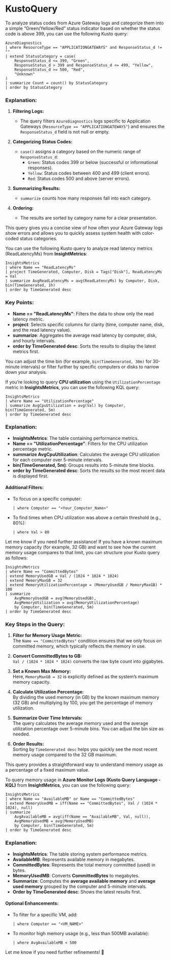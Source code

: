 # KustoQuery


To analyze status codes from Azure Gateway logs and categorize them into a simple “Green/Yellow/Red” status indicator based on whether the status code is above 399, you can use the following Kusto query:

```kql
AzureDiagnostics
| where ResourceType == "APPLICATIONGATEWAYS" and ResponseStatus_d != ""
| extend StatusCategory = case(
    ResponseStatus_d <= 399, "Green",
    ResponseStatus_d > 399 and ResponseStatus_d <= 499, "Yellow",
    ResponseStatus_d >= 500, "Red",
    "Unknown"
)
| summarize Count = count() by StatusCategory
| order by StatusCategory
```

### Explanation:
1. **Filtering Logs:**  
   - The query filters `AzureDiagnostics` logs specific to Application Gateways (`ResourceType == "APPLICATIONGATEWAYS"`) and ensures the `ResponseStatus_d` field is not null or empty.
   
2. **Categorizing Status Codes:**  
   - `case()` assigns a category based on the numeric range of `ResponseStatus_d`:
     - `Green`: Status codes 399 or below (successful or informational responses).
     - `Yellow`: Status codes between 400 and 499 (client errors).
     - `Red`: Status codes 500 and above (server errors).
   
3. **Summarizing Results:**  
   - `summarize` counts how many responses fall into each category.
   
4. **Ordering:**  
   - The results are sorted by category name for a clear presentation.

This query gives you a concise view of how often your Azure Gateway logs show errors and allows you to quickly assess system health with color-coded status categories.


You can use the following Kusto query to analyze read latency metrics (ReadLatencyMs) from **InsightMetrics**:

```kql
InsightsMetrics
| where Name == "ReadLatencyMs"
| project TimeGenerated, Computer, Disk = Tags["Disk"], ReadLatencyMs = Val
| summarize AvgReadLatencyMs = avg(ReadLatencyMs) by Computer, Disk, bin(TimeGenerated, 1h)
| order by TimeGenerated desc
```

### Key Points:
- **Name == "ReadLatencyMs"**: Filters the data to show only the read latency metric.
- **project**: Selects specific columns for clarity (time, computer name, disk, and the read latency value).
- **summarize**: Aggregates the average read latency by computer, disk, and hourly intervals.
- **order by TimeGenerated desc**: Sorts the results to display the latest metrics first.

You can adjust the time bin (for example, `bin(TimeGenerated, 30m)` for 30-minute intervals) or filter further by specific computers or disks to narrow down your analysis.

If you’re looking to query **CPU utilization** using the `UtilizationPercentage` metric in **InsightsMetrics**, you can use the following KQL query:

```kql
InsightsMetrics
| where Name == "UtilizationPercentage"
| summarize AvgCpuUtilization = avg(Val) by Computer, bin(TimeGenerated, 5m)
| order by TimeGenerated desc
```

### Explanation:
- **InsightsMetrics**: The table containing performance metrics.
- **Name == "UtilizationPercentage"**: Filters for the CPU utilization percentage metric.
- **summarize AvgCpuUtilization**: Calculates the average CPU utilization for each computer over 5-minute intervals.
- **bin(TimeGenerated, 5m)**: Groups results into 5-minute time blocks.
- **order by TimeGenerated desc**: Sorts the results so the most recent data is displayed first.

#### Additional Filters:
- To focus on a specific computer:  
  ```kql
  | where Computer == "<Your_Computer_Name>"
  ```
- To find times when CPU utilization was above a certain threshold (e.g., 80%):  
  ```kql
  | where Val > 80
  ```

Let me know if you need further assistance!
If you have a known maximum memory capacity (for example, 32 GB) and want to see how the current memory usage compares to that limit, you can structure your Kusto query as follows:

```kql
InsightsMetrics
| where Name == "CommittedBytes"
| extend MemoryUsedGB = Val / (1024 * 1024 * 1024)
| extend MemoryMaxGB = 32
| extend MemoryUtilizationPercentage = (MemoryUsedGB / MemoryMaxGB) * 100
| summarize 
    AvgMemoryUsedGB = avg(MemoryUsedGB),
    AvgMemoryUtilization = avg(MemoryUtilizationPercentage)
    by Computer, bin(TimeGenerated, 5m)
| order by TimeGenerated desc
```

### Key Steps in the Query:
1. **Filter for Memory Usage Metric:**  
   The `Name == "CommittedBytes"` condition ensures that we only focus on committed memory, which typically reflects the memory in use.

2. **Convert CommittedBytes to GB:**  
   `Val / (1024 * 1024 * 1024)` converts the raw byte count into gigabytes.

3. **Set a Known Max Memory:**  
   Here, `MemoryMaxGB = 32` is explicitly defined as the system’s maximum memory capacity.

4. **Calculate Utilization Percentage:**  
   By dividing the used memory (in GB) by the known maximum memory (32 GB) and multiplying by 100, you get the percentage of memory utilization.

5. **Summarize Over Time Intervals:**  
   The query calculates the average memory used and the average utilization percentage over 5-minute bins. You can adjust the bin size as needed.

6. **Order Results:**  
   Sorting by `TimeGenerated desc` helps you quickly see the most recent memory usage compared to the 32 GB maximum.

This query provides a straightforward way to understand memory usage as a percentage of a fixed maximum value.

To query memory usage in **Azure Monitor Logs (Kusto Query Language - KQL)** from **InsightMetrics**, you can use the following query:

```kusto
InsightsMetrics
| where Name == "AvailableMB" or Name == "CommittedBytes"
| extend MemoryUsedMB = iff(Name == "CommittedBytes", Val / (1024 * 1024), null)
| summarize 
    AvgAvailableMB = avg(iff(Name == "AvailableMB", Val, null)), 
    AvgMemoryUsedMB = avg(MemoryUsedMB)
    by Computer, bin(TimeGenerated, 5m)
| order by TimeGenerated desc
```

### Explanation:
- **InsightsMetrics**: The table storing system performance metrics.
- **AvailableMB**: Represents available memory in megabytes.
- **CommittedBytes**: Represents the total memory committed (used) in bytes.
- **MemoryUsedMB**: Converts **CommittedBytes** to megabytes.
- **Summarize**: Computes the **average available memory** and **average used memory** grouped by the computer and 5-minute intervals.
- **Order by TimeGenerated desc**: Shows the latest results first.

#### Optional Enhancements:
- To filter for a specific VM, add:  
  ```kusto
  | where Computer == "<VM_NAME>"
  ```
- To monitor high memory usage (e.g., less than 500MB available):  
  ```kusto
  | where AvgAvailableMB < 500
  ```

Let me know if you need further refinements! 🚀
